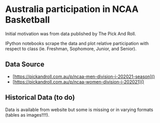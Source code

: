 # Australia participation in NCAA Basketball

Initial motivation was from data published by The Pick And Roll.

IPython notebooks scrape the data and plot relative participation with respect to class (ie. Freshman, Sophomore, Junior, and Senior).

 ## Data Source

 - [https://pickandroll.com.au/p/ncaa-men-division-i-202021-season]()
 - [https://pickandroll.com.au/p/ncaa-women-division-i-202021]()

## Historical Data (to do)

Data is available from website but some is missing or in varying formats (tables as images!!!!).